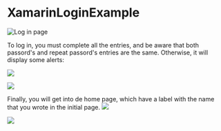 # XamarinLoginExample
![Log in page](Pantalla_Inicial.jpeg)

To log in, you must complete all the entries, and be aware that both passord's and repeat passord's entries are the same. Otherwise, it will display some alerts:

![](Alerta1.jpeg)

![](Alerta2.jpeg)

Finally, you will get into de home page, which have a label with the name that you wrote in the initial page.
![](Bienvenido.jpeg)
        
![](Home_Page.jpeg)
